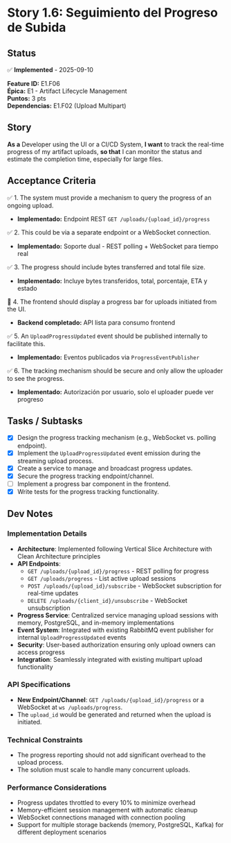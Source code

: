 # Story 1.6: Seguimiento del Progreso de Subida

## Status

✅ **Implemented** - 2025-09-10

**Feature ID:** E1.F06  
**Épica:** E1 - Artifact Lifecycle Management  
**Puntos:** 3 pts  
**Dependencias:** E1.F02 (Upload Multipart)

## Story

**As a** Developer using the UI or a CI/CD System,
**I want** to track the real-time progress of my artifact uploads,
**so that** I can monitor the status and estimate the completion time, especially for large files.

## Acceptance Criteria

✅ 1. The system must provide a mechanism to query the progress of an ongoing upload.  
   - **Implementado:** Endpoint REST `GET /uploads/{upload_id}/progress`
   
✅ 2. This could be via a separate endpoint or a WebSocket connection.  
   - **Implementado:** Soporte dual - REST polling + WebSocket para tiempo real
   
✅ 3. The progress should include bytes transferred and total file size.  
   - **Implementado:** Incluye bytes transferidos, total, porcentaje, ETA y estado
   
🔶 4. The frontend should display a progress bar for uploads initiated from the UI.  
   - **Backend completado:** API lista para consumo frontend
   
✅ 5. An `UploadProgressUpdated` event should be published internally to facilitate this.  
   - **Implementado:** Eventos publicados via `ProgressEventPublisher`
   
✅ 6. The tracking mechanism should be secure and only allow the uploader to see the progress.  
   - **Implementado:** Autorización por usuario, solo el uploader puede ver progreso

## Tasks / Subtasks

- [x] Design the progress tracking mechanism (e.g., WebSocket vs. polling endpoint).
- [x] Implement the `UploadProgressUpdated` event emission during the streaming upload process.
- [x] Create a service to manage and broadcast progress updates.
- [x] Secure the progress tracking endpoint/channel.
- [ ] Implement a progress bar component in the frontend.
- [x] Write tests for the progress tracking functionality.

## Dev Notes

### Implementation Details
- **Architecture**: Implemented following Vertical Slice Architecture with Clean Architecture principles
- **API Endpoints**: 
  - `GET /uploads/{upload_id}/progress` - REST polling for progress
  - `GET /uploads/progress` - List active upload sessions
  - `POST /uploads/{upload_id}/subscribe` - WebSocket subscription for real-time updates
  - `DELETE /uploads/{client_id}/unsubscribe` - WebSocket unsubscription
- **Progress Service**: Centralized service managing upload sessions with memory, PostgreSQL, and in-memory implementations
- **Event System**: Integrated with existing RabbitMQ event publisher for internal `UploadProgressUpdated` events
- **Security**: User-based authorization ensuring only upload owners can access progress
- **Integration**: Seamlessly integrated with existing multipart upload functionality

### API Specifications
- **New Endpoint/Channel**: `GET /uploads/{upload_id}/progress` or a WebSocket at `ws /uploads/progress`.
- The `upload_id` would be generated and returned when the upload is initiated.

### Technical Constraints
- The progress reporting should not add significant overhead to the upload process.
- The solution must scale to handle many concurrent uploads.

### Performance Considerations
- Progress updates throttled to every 10% to minimize overhead
- Memory-efficient session management with automatic cleanup
- WebSocket connections managed with connection pooling
- Support for multiple storage backends (memory, PostgreSQL, Kafka) for different deployment scenarios